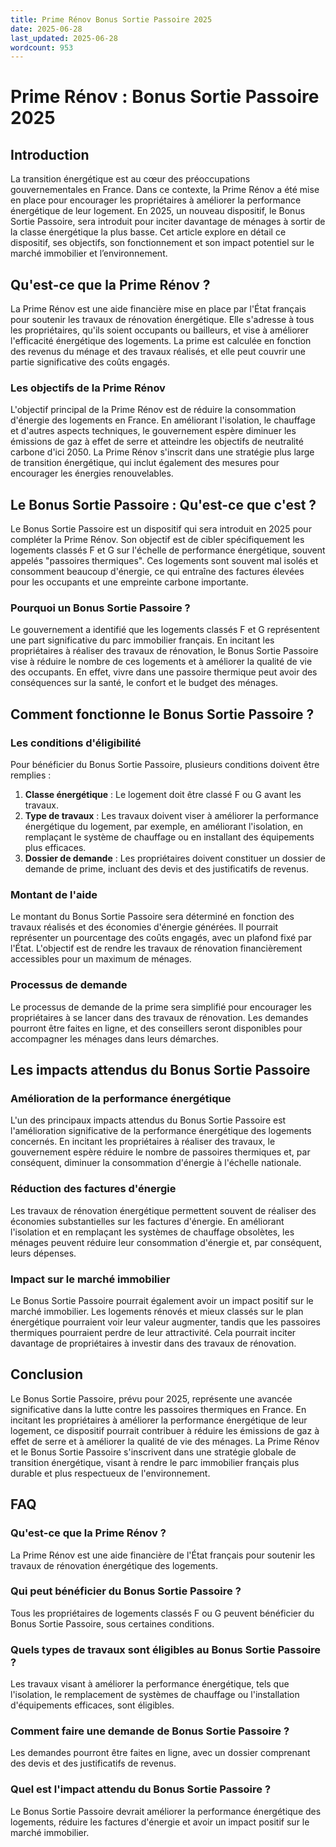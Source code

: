 ```yaml
---
title: Prime Rénov Bonus Sortie Passoire 2025
date: 2025-06-28
last_updated: 2025-06-28
wordcount: 953
---
```


# Prime Rénov : Bonus Sortie Passoire 2025

## Introduction

La transition énergétique est au cœur des préoccupations gouvernementales en France. Dans ce contexte, la Prime Rénov a été mise en place pour encourager les propriétaires à améliorer la performance énergétique de leur logement. En 2025, un nouveau dispositif, le Bonus Sortie Passoire, sera introduit pour inciter davantage de ménages à sortir de la classe énergétique la plus basse. Cet article explore en détail ce dispositif, ses objectifs, son fonctionnement et son impact potentiel sur le marché immobilier et l’environnement.

## Qu'est-ce que la Prime Rénov ?

La Prime Rénov est une aide financière mise en place par l'État français pour soutenir les travaux de rénovation énergétique. Elle s'adresse à tous les propriétaires, qu'ils soient occupants ou bailleurs, et vise à améliorer l'efficacité énergétique des logements. La prime est calculée en fonction des revenus du ménage et des travaux réalisés, et elle peut couvrir une partie significative des coûts engagés.

### Les objectifs de la Prime Rénov

L'objectif principal de la Prime Rénov est de réduire la consommation d'énergie des logements en France. En améliorant l'isolation, le chauffage et d'autres aspects techniques, le gouvernement espère diminuer les émissions de gaz à effet de serre et atteindre les objectifs de neutralité carbone d'ici 2050. La Prime Rénov s'inscrit dans une stratégie plus large de transition énergétique, qui inclut également des mesures pour encourager les énergies renouvelables.

## Le Bonus Sortie Passoire : Qu'est-ce que c'est ?

Le Bonus Sortie Passoire est un dispositif qui sera introduit en 2025 pour compléter la Prime Rénov. Son objectif est de cibler spécifiquement les logements classés F et G sur l'échelle de performance énergétique, souvent appelés "passoires thermiques". Ces logements sont souvent mal isolés et consomment beaucoup d'énergie, ce qui entraîne des factures élevées pour les occupants et une empreinte carbone importante.

### Pourquoi un Bonus Sortie Passoire ?

Le gouvernement a identifié que les logements classés F et G représentent une part significative du parc immobilier français. En incitant les propriétaires à réaliser des travaux de rénovation, le Bonus Sortie Passoire vise à réduire le nombre de ces logements et à améliorer la qualité de vie des occupants. En effet, vivre dans une passoire thermique peut avoir des conséquences sur la santé, le confort et le budget des ménages.

## Comment fonctionne le Bonus Sortie Passoire ?

### Les conditions d'éligibilité

Pour bénéficier du Bonus Sortie Passoire, plusieurs conditions doivent être remplies :

1. **Classe énergétique** : Le logement doit être classé F ou G avant les travaux.
2. **Type de travaux** : Les travaux doivent viser à améliorer la performance énergétique du logement, par exemple, en améliorant l'isolation, en remplaçant le système de chauffage ou en installant des équipements plus efficaces.
3. **Dossier de demande** : Les propriétaires doivent constituer un dossier de demande de prime, incluant des devis et des justificatifs de revenus.

### Montant de l'aide

Le montant du Bonus Sortie Passoire sera déterminé en fonction des travaux réalisés et des économies d'énergie générées. Il pourrait représenter un pourcentage des coûts engagés, avec un plafond fixé par l'État. L'objectif est de rendre les travaux de rénovation financièrement accessibles pour un maximum de ménages.

### Processus de demande

Le processus de demande de la prime sera simplifié pour encourager les propriétaires à se lancer dans des travaux de rénovation. Les demandes pourront être faites en ligne, et des conseillers seront disponibles pour accompagner les ménages dans leurs démarches.

## Les impacts attendus du Bonus Sortie Passoire

### Amélioration de la performance énergétique

L'un des principaux impacts attendus du Bonus Sortie Passoire est l'amélioration significative de la performance énergétique des logements concernés. En incitant les propriétaires à réaliser des travaux, le gouvernement espère réduire le nombre de passoires thermiques et, par conséquent, diminuer la consommation d'énergie à l'échelle nationale.

### Réduction des factures d'énergie

Les travaux de rénovation énergétique permettent souvent de réaliser des économies substantielles sur les factures d'énergie. En améliorant l'isolation et en remplaçant les systèmes de chauffage obsolètes, les ménages peuvent réduire leur consommation d'énergie et, par conséquent, leurs dépenses.

### Impact sur le marché immobilier

Le Bonus Sortie Passoire pourrait également avoir un impact positif sur le marché immobilier. Les logements rénovés et mieux classés sur le plan énergétique pourraient voir leur valeur augmenter, tandis que les passoires thermiques pourraient perdre de leur attractivité. Cela pourrait inciter davantage de propriétaires à investir dans des travaux de rénovation.

## Conclusion

Le Bonus Sortie Passoire, prévu pour 2025, représente une avancée significative dans la lutte contre les passoires thermiques en France. En incitant les propriétaires à améliorer la performance énergétique de leur logement, ce dispositif pourrait contribuer à réduire les émissions de gaz à effet de serre et à améliorer la qualité de vie des ménages. La Prime Rénov et le Bonus Sortie Passoire s'inscrivent dans une stratégie globale de transition énergétique, visant à rendre le parc immobilier français plus durable et plus respectueux de l'environnement.

## FAQ

### Qu'est-ce que la Prime Rénov ?

La Prime Rénov est une aide financière de l'État français pour soutenir les travaux de rénovation énergétique des logements.

### Qui peut bénéficier du Bonus Sortie Passoire ?

Tous les propriétaires de logements classés F ou G peuvent bénéficier du Bonus Sortie Passoire, sous certaines conditions.

### Quels types de travaux sont éligibles au Bonus Sortie Passoire ?

Les travaux visant à améliorer la performance énergétique, tels que l'isolation, le remplacement de systèmes de chauffage ou l'installation d'équipements efficaces, sont éligibles.

### Comment faire une demande de Bonus Sortie Passoire ?

Les demandes pourront être faites en ligne, avec un dossier comprenant des devis et des justificatifs de revenus.

### Quel est l'impact attendu du Bonus Sortie Passoire ?

Le Bonus Sortie Passoire devrait améliorer la performance énergétique des logements, réduire les factures d'énergie et avoir un impact positif sur le marché immobilier.